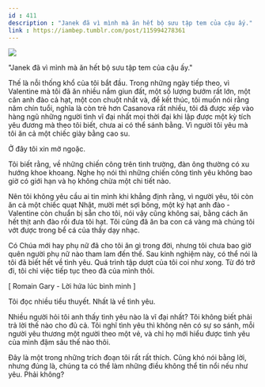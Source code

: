 ```yaml
---
id : 411
description : "Janek đã vì mình mà ăn hết bộ sưu tập tem của cậu ấy."
link : https://iambep.tumblr.com/post/115994278361
---
```


![](https://64.media.tumblr.com/8e8364654945186dc99adf31fd9add12/tumblr_nmkkqavjHc1u3a9rjo1_500.gifv)

"Janek đã vì mình mà ăn hết bộ sưu tập tem của cậu ấy."

Thế là nỗi thống khổ của tôi bắt đầu. Trong những ngày tiếp theo, vì Valentine
mà tôi đã ăn nhiều nắm giun đất, một số lượng bướm rất lớn, một cân anh
đào cả hạt, một con chuột nhắt và, để kết thúc, tôi muốn nói rằng năm chín
tuổi, nghĩa là còn trẻ hơn Casanova rất nhiều, tôi đã được xếp vào hàng
ngũ những người tình vĩ đại nhất mọi thời đại khi lập được một kỳ tích yêu
đương mà theo tôi biết, chưa ai có thể sánh bằng. Vì người tôi yêu mà tôi
ăn cả một chiếc giày bằng cao su.

Ở đây tôi xin mở ngoặc.

Tôi biết rằng, về những chiến công trên tình trường, đàn ông thường có xu
hướng khoe khoang. Nghe họ nói thì những chiến công tình yêu không bao giờ
có giới hạn và họ không chừa một chi tiết nào.

Nên tôi không yêu cầu ai tin mình khi khẳng định rằng, vì người yêu, tôi
còn ăn cả một chiếc quạt Nhật, mười mét sợi bông, một ký hạt anh đào - Valentine
còn chuẩn bị sẵn cho tôi, nói vậy cũng không sai, bằng cách ăn hết thịt
anh đào rồi đưa tôi hạt. Tôi cũng đã ăn ba con cá vàng mà chúng tôi vớt
được trong bể cá của thầy dạy nhạc.

Có Chúa mới hay phụ nữ đã cho tôi ăn gì trong đời, nhưng tôi chưa bao giờ
quên người phụ nữ nào tham lam đến thế. Sau kinh nghiệm này, có thể nói
là tôi đã biết hết về tình yêu. Quá trình tập dượt của tôi coi như xong.
Từ đó trở đi, tôi chỉ việc tiếp tục theo đà của mình thôi.

[ Romain Gary - Lời hứa lúc bình minh ]

Tôi đọc nhiều tiểu thuyết. Nhất là về tình yêu.

Nhiều người hỏi tôi anh thấy tình yêu nào là vĩ đại nhất? Tôi không biết
phải trả lời thế nào cho đủ cả. Tôi nghĩ tình yêu thì không nên có sự so
sánh, mỗi người yêu thương một người theo một vẻ, và chỉ họ mới hiểu được
tình yêu của mình đậm sâu thế nào thôi.

Đây là một trong những trích đoạn tôi rất rất thích. Cũng khó nói bằng lời,
nhưng đúng là, chúng ta có thể làm những điều không thể tin nổi nếu như
yêu. Phải không?